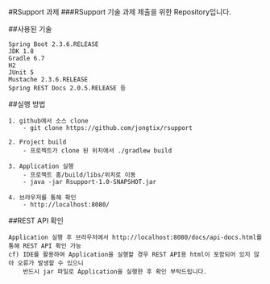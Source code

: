 #RSupport 과제
###RSupport 기술 과제 제출을 위한 Repository입니다.

##사용된 기술
```
Spring Boot 2.3.6.RELEASE
JDK 1.8
Gradle 6.7
H2
JUnit 5
Mustache 2.3.6.RELEASE
Spring REST Docs 2.0.5.RELEASE 등
```

##실행 방법
```
1. github에서 소스 clone
    - git clone https://github.com/jongtix/rsupport
    
2. Project build
    - 프로젝트가 clone 된 위치에서 ./gradlew build
    
3. Application 실행
    - 프로젝트 홈/build/libs/위치로 이동
    - java -jar Rsupport-1.0-SNAPSHOT.jar
    
4. 브라우저를 통해 확인
    - http://localhost:8080/
```

##REST API 확인
```
Application 실행 후 브라우저에서 http://localhost:8080/docs/api-docs.html를 통해 REST API 확인 가능
cf) IDE를 활용하여 Application을 실행할 경우 REST API용 html이 포함되어 있지 않아 오류가 발생할 수 있으니
    반드시 jar 파일로 Application을 실행한 후 확인 부탁드립니다.
```